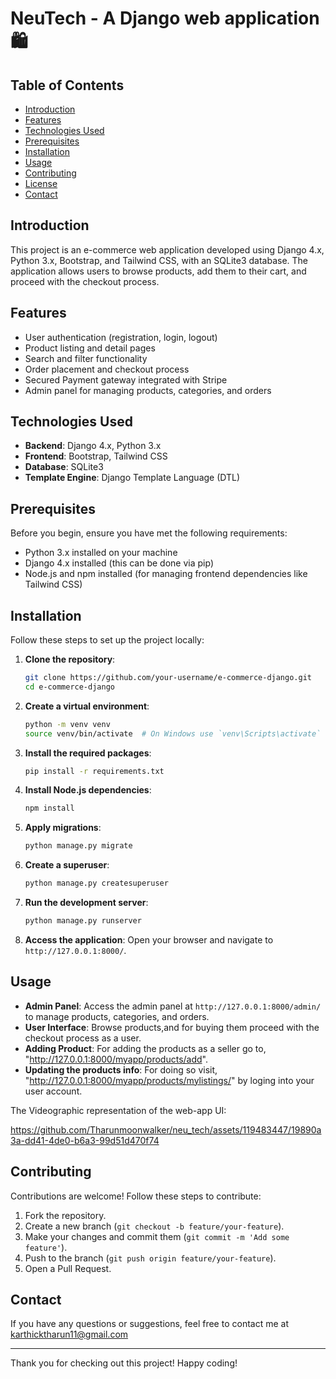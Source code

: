 # NeuTech - A Django web application 🛍️

## Table of Contents

- [Introduction](#introduction)
- [Features](#features)
- [Technologies Used](#technologies-used)
- [Prerequisites](#prerequisites)
- [Installation](#installation)
- [Usage](#usage)
- [Contributing](#contributing)
- [License](#license)
- [Contact](#contact)

## Introduction

This project is an e-commerce web application developed using Django 4.x, Python 3.x, Bootstrap, and Tailwind CSS, with an SQLite3 database. The application allows users to browse products, add them to their cart, and proceed with the checkout process.

## Features

- User authentication (registration, login, logout)
- Product listing and detail pages
- Search and filter functionality
- Order placement and checkout process
- Secured Payment gateway integrated with Stripe
- Admin panel for managing products, categories, and orders

## Technologies Used

- **Backend**: Django 4.x, Python 3.x
- **Frontend**: Bootstrap, Tailwind CSS
- **Database**: SQLite3
- **Template Engine**: Django Template Language (DTL)

## Prerequisites

Before you begin, ensure you have met the following requirements:

- Python 3.x installed on your machine
- Django 4.x installed (this can be done via pip)
- Node.js and npm installed (for managing frontend dependencies like Tailwind CSS)

## Installation

Follow these steps to set up the project locally:

1. **Clone the repository**:
   ```bash
   git clone https://github.com/your-username/e-commerce-django.git
   cd e-commerce-django
   ```

2. **Create a virtual environment**:
   ```bash
   python -m venv venv
   source venv/bin/activate  # On Windows use `venv\Scripts\activate`
   ```

3. **Install the required packages**:
   ```bash
   pip install -r requirements.txt
   ```

4. **Install Node.js dependencies**:
   ```bash
   npm install
   ```

5. **Apply migrations**:
   ```bash
   python manage.py migrate
   ```

6. **Create a superuser**:
   ```bash
   python manage.py createsuperuser
   ```

7. **Run the development server**:
   ```bash
   python manage.py runserver
   ```

8. **Access the application**:
   Open your browser and navigate to `http://127.0.0.1:8000/`.

## Usage

- **Admin Panel**: Access the admin panel at `http://127.0.0.1:8000/admin/` to manage products, categories, and orders.
- **User Interface**: Browse products,and for buying them proceed with the checkout process as a user.
- **Adding Product**: For adding the products as a seller go to, "http://127.0.0.1:8000/myapp/products/add".
- **Updating the products info**: For doing so visit, "http://127.0.0.1:8000/myapp/products/mylistings/" by loging into  your user account.

The Videographic representation of the web-app UI:

https://github.com/Tharunmoonwalker/neu_tech/assets/119483447/19890a3a-dd41-4de0-b6a3-99d51d470f74


## Contributing

Contributions are welcome! Follow these steps to contribute:

1. Fork the repository.
2. Create a new branch (`git checkout -b feature/your-feature`).
3. Make your changes and commit them (`git commit -m 'Add some feature'`).
4. Push to the branch (`git push origin feature/your-feature`).
5. Open a Pull Request.

 

## Contact

If you have any questions or suggestions, feel free to contact me at karthicktharun11@gmail.com

---

Thank you for checking out this project! Happy coding!
